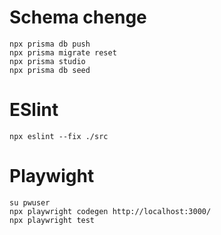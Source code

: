 # Schema chenge

```
npx prisma db push
npx prisma migrate reset
npx prisma studio
npx prisma db seed
```

# ESlint

```
npx eslint --fix ./src
```

# Playwight

```
su pwuser
npx playwright codegen http://localhost:3000/
npx playwright test
```
